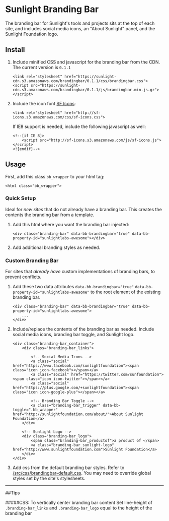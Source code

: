 # Sunlight Branding Bar

The branding bar for Sunlight's tools and projects sits at the top of each site, and includes social media icons, an "About Sunlight" panel, and the Sunlight Foundation logo.



## Install

1. Include minified CSS and javascript for the branding bar from the CDN. The current version is `0.1.1`
    
    ```
    <link rel="stylesheet" href="https://sunlight-cdn.s3.amazonaws.com/brandingbar/0.1.1/css/brandingbar.css">
    <script src="https://sunlight-cdn.s3.amazonaws.com/brandingbar/0.1.1/js/brandingbar.min.js.gz"></script>
    ```

2. Include the icon font [SF Icons](https://github.com/sunlightlabs/sf-icons):

    ```
    <link rel="stylesheet" href="http://sf-icons.s3.amazonaws.com/css/sf-icons.css">
    ```
    If IE8 support is needed, include the following javascript as well:
    
    ```
	<!--[if IE 8]>
		<script src="http://sf-icons.s3.amazonaws.com/js/sf-icons.js"></script>
	<![endif]-->
    ```
    
    
    
## Usage

First, add this class `bb_wrapper` to your html tag:

```
<html class="bb_wrapper">
```


### Quick Setup
Ideal for *new sites* that do not already have a branding bar. This creates the contents the branding bar from a template.

1. Add this html where you want the branding bar injected:

    ```
    <div class="branding-bar" data-bb-brandingbar="true" data-bb-property-id="sunlightlabs-awesome"></div>
    ```
2. Add additional branding styles as needed.



### Custom Branding Bar
For sites that *already have* custom implementations of branding bars, to prevent conflicts.

1. Add these two data attributes `data-bb-brandingbar="true"` `data-bb-property-id="sunlightlabs-awesome"` to the root element of the existing branding bar.
    
    ```
    <div class="branding-bar" data-bb-brandingbar="true" data-bb-property-id="sunlightlabs-awesome">
        ...
    </div>
    ```

2. Include/replace the contents of the branding bar as needed. Include social media icons, branding bar toggle, and Sunlight logo.
    
    ```
    <div class="branding-bar_container">
        <div class="branding-bar_links">

            <!-- Social Media Icons -->
            <a class="social" href="https://www.facebook.com/sunlightfoundation"><span class="icon icon-facebook"></span></a>
            <a class="social" href="https://twitter.com/sunfoundation"><span class="icon icon-twitter"></span></a>
            <a class="social" href="https://plus.google.com/+sunlightfoundation"><span class="icon icon-google-plus"></span></a>
            
            <!-- Branding Bar Toggle --> 
            <a class="branding-bar_trigger" data-bb-toggle=".bb_wrapper" href="http://sunlightfoundation.com/about/">About Sunlight Foundation</a>
        </div>
        
        <!-- Sunlight Logo -->
        <div class="branding-bar_logo">
            <span class="branding-bar_productof">a product of </span>
            <a class="branding-bar_sunlight-logo" href="http://www.sunlightfoundation.com">Sunlight Foundation</a>
        </div>
    </div>
    ```

3. Add css from the default branding bar styles. Refer to [/src/css/brandingbar-default.css](https://github.com/sunlightlabs/branding-bar/blob/master/src/css/brandingbar-default.css). You may need to override global styles set by the site's stylesheets.


---

##Tips

#####CSS: To vertically center branding bar content
Set line-height of `.branding-bar_links` and `.branding-bar_logo` equal to the height of the branding bar


